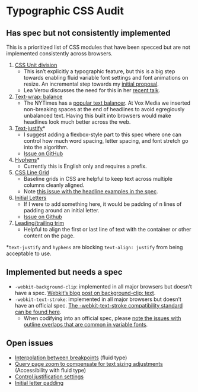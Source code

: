 # Typographic CSS Audit

## Has spec but not consistently implemented

This is a prioritized list of CSS modules that have been specced but are not implemented consistently across browsers.

1. [CSS Unit division](https://drafts.csswg.org/css-values-4/#changes-recent)
    - This isn’t explicitly a typographic feature, but this is a big step towards enabling fluid variable font settings and font animations on resize. An incremental step towards my [initial proposal](/proposal.md).
    - Lea Verou discusses the need for this in her [recent talk](https://youtu.be/ZuZizqDF4q8?t=2235).
1. [Text-wrap: balance](https://www.w3.org/TR/css-text-4/#valdef-text-wrap-balance)
    - The NYTimes has a [popular text balancer](https://github.com/nytimes/text-balancer). At Vox Media we inserted non-breaking spaces at the end of headlines to avoid egregiously unbalanced text. Having this built into browsers would make headlines look much better across the web.
1. [Text-justify](https://developer.mozilla.org/en-US/docs/Web/CSS/text-justify)*
    - I suggest adding a flexbox-style part to this spec where one can control how much word spacing, letter spacing, and font stretch go into the algorithm.
    - [Issue on GitHub](https://github.com/w3c/csswg-drafts/issues/7738)
1. [Hyphens](https://developer.mozilla.org/en-US/docs/Web/CSS/hyphens)*
    - Currently this is English only and requires a prefix.
1. [CSS Line Grid](https://www.w3.org/TR/css-line-grid-1/)
    - Baseline grids in CSS are helpful to keep text across multiple columns cleanly aligned.
    - Note [this issue with the headline examples in the spec](https://github.com/w3c/csswg-drafts/issues/6025).
1. [Initial Letters](https://www.w3.org/TR/css-inline/#initial-letter-styling)
    - If I were to add something here, it would be padding of n lines of padding around an initial letter.
    - [Issue on Github](https://github.com/w3c/csswg-drafts/issues/7739)
1. [Leading/trailing trim](https://css-tricks.com/leading-trim-the-future-of-digital-typesetting/)
    - Helpful to align the first or last line of text with the container or other content on the page.

*`text-justify` and `hyphens` are blocking `text-align: justify` from being acceptable to use.

## Implemented but needs a spec

- `-webkit-background-clip`: implemented in all major browsers but doesn’t have a spec. [Webkit’s blog post on background-clip: text](https://webkit.org/blog/164/background-clip-text/).
- `-webkit-text-stroke`: implemented in all major browsers but doesn’t have an official spec. [The -webkit-text-stroke compatibility standard can be found here](https://compat.spec.whatwg.org/#the-webkit-text-stroke).
    - When codifying into an official spec, please [note the issues with outline overlaps that are common in variable fonts](https://github.com/google/fonts/issues/4212).

## Open issues

- [Interpolation between breakpoints](https://github.com/w3c/csswg-drafts/issues/6245) (fluid type)
- [Query page zoom to compensate for text sizing adjustments](https://github.com/w3c/csswg-drafts/issues/6869) (Accessibility with fluid type)
- [Control justification settings](https://github.com/w3c/csswg-drafts/issues/7738)
- [Initial letter padding](https://github.com/w3c/csswg-drafts/issues/7739)
